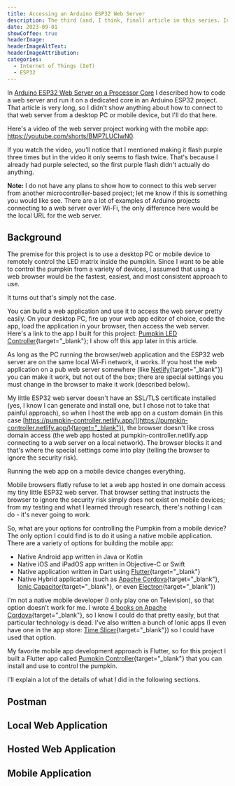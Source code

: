 ```yaml
---
title: Accessing an Arduino ESP32 Web Server
description: The third (and, I think, final) article in this series. In this post, I show the different options for connecting to the ESP32 web server highlighting the limitations and restrictions that apply to make your life miserable.
date: 2023-09-01
showCoffee: true
headerImage: 
headerImageAltText: 
headerImageAttribution: 
categories:
  - Internet of Things (IoT)
  - ESP32
---
```


In [Arduino ESP32 Web Server on a Processor Core](/posts/2023/arduino-esp32-web-server-on-a-processor-core/) I described how to code a web server and run it on a dedicated core in an Arduino ESP32 project. That article is very long, so I didn't show anything about how to connect to that web server from a desktop PC or mobile device, but I'll do that here. 

Here's a video of the web server project working with the mobile app: https://youtube.com/shorts/BMP7LUCIwN0.

If you watch the video, you'll notice that I mentioned making it flash purple three times but in the video it only seems to flash twice. That's because I already had purple selected, so the first purple flash didn't actually do anything. 

**Note:** I do not have any plans to show how to connect to this web server from another microcontroller-based project; let me know if this is something you would like see. There are a lot of examples of Arduino projects connecting to a web server over Wi-Fi, the only difference here would be the local URL for the web server. 

## Background

The premise for this project is to use a desktop PC or mobile device to remotely control the LED matrix inside the pumpkin. Since I want to be able to control the pumpkin from a variety of devices, I assumed that using a web browser would be the fastest, easiest, and most consistent approach to use. 

It turns out that's simply not the case.

You can build a web application and use it to access the web server pretty easily. On your desktop PC, fire up your web app editor of choice, code the app, load the application in your browser, then access the web server. Here's a link to the app I built for this project: [Pumpkin LED Controller](https://github.com/johnwargo/glowing-pumpkin-controller-html){target="_blank"}; I show off this app later in this article.

As long as the PC running the browser/web application and the ESP32 web server are on the same local Wi-Fi network, it works. If you host the web application on a pub web server somewhere (like [Netlify](https://www.netlify.com/){target="_blank"}) you can make it work, but not out of the box; there are special settings you must change in the browser to make it work (described below).

My little ESP32 web server doesn't have an SSL/TLS certificate installed (yes, I know I can generate and install one, but I chose not to take that painful approach), so when I host the web app on a custom domain (in this case [https://pumpkin-controller.netlify.app/](https://pumpkin-controller.netlify.app/){target="_blank"}), the browser doesn't like cross domain access (the web app hosted at pumpkin-controller.netlify.app connecting to a web server on a local network). The browser blocks it and that's where the special settings come into play (telling the browser to ignore the security risk).

Running the web app on a mobile device changes everything. 

Mobile browsers flatly refuse to let a web app hosted in one domain access my tiny little ESP32 web server. That browser setting that instructs the browser to ignore the security risk simply does not exist on mobile devices; from my testing and what I learned through research, there's nothing I can do - it's never going to work.

So, what are your options for controlling the Pumpkin from a mobile device? The only option I could find is to do it using a native mobile application. There are a variety of options for building the mobile app:

* Native Android app written in Java or Kotlin
* Native iOS and iPadOS app written in Objective-C or Swift
* Native application written in Dart using [Flutter](https://flutter.dev/){target="_blank"}
* Native Hybrid application (such as [Apache Cordova](https://cordova.apache.org/){target="_blank"}, [Ionic Capacitor](https://capacitorjs.com/){target="_blank"}, or even [Electron](https://www.electronjs.org/){target="_blank"})

I'm not a native mobile developer (I only play one on Television), so that option doesn't work for me. I wrote [4 books on Apache Cordova](https://johnwargobooks.com/books/cordova){target="_blank"}, so I know I could do that pretty easily, but that particular technology is dead. I've also written a bunch of Ionic apps (I even have one in the app store: [Time Slicer](https://timeslicer.app/){target="_blank"}) so I could have used that option. 

My favorite mobile app development approach is Flutter, so for this project I built a Flutter app called [Pumpkin Controller](https://github.com/fumblystuff/pumpkin-controller-app-flutter){target="_blank"} that you can install and use to control the pumpkin.

I'll explain a lot of the details of what I did in the following sections. 

## Postman


## Local Web Application


## Hosted Web Application


## Mobile Application

